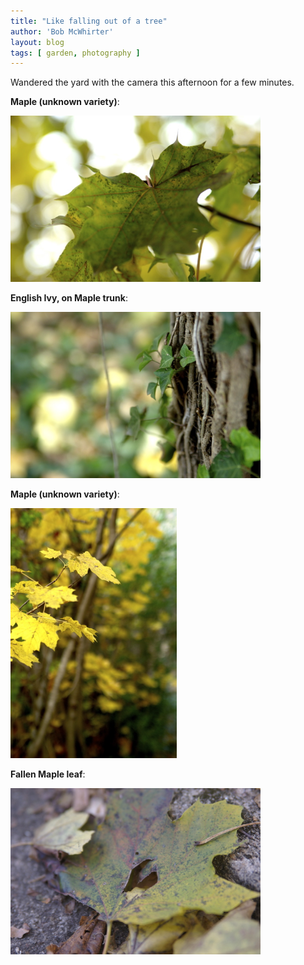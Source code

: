 ```yaml
---
title: "Like falling out of a tree"
author: 'Bob McWhirter'
layout: blog
tags: [ garden, photography ]
---
```

Wandered the yard with the camera this afternoon for a few minutes.

<strong>Maple (unknown variety)</strong>:

<a href="http://www.fnokd.com/wp-content/uploads/2007/11/dsc_8136.jpg">
  <img src="/blog/assets/dsc_8136.jpg" height="266" width="400"/>
</a>

<strong>English Ivy, on Maple trunk</strong>:

<a href="http://www.fnokd.com/wp-content/uploads/2007/11/dsc_8148.jpg">
  <img src="/blog/assets/dsc_8148.jpg" height="266" width="400"/>
</a>

<strong>Maple (unknown variety)</strong>:

<a href="http://www.fnokd.com/wp-content/uploads/2007/11/dsc_8165.jpg">
  <img src="/blog/assets/dsc_8165.jpg" height="400" width="266"/>
</a>

<strong>Fallen Maple leaf</strong>:

<a href="http://www.fnokd.com/wp-content/uploads/2007/11/dsc_8161.jpg">
  <img src="/blog/assets/dsc_8161.jpg" height="266" width="400"/>
</a>
